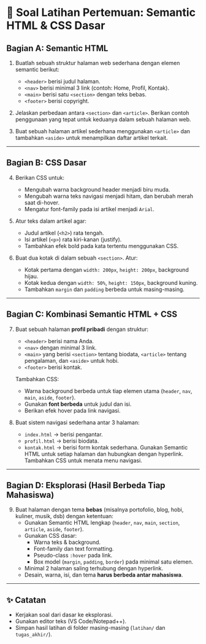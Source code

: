 # 📝 Soal Latihan Pertemuan: Semantic HTML & CSS Dasar

## Bagian A: Semantic HTML
1. Buatlah sebuah struktur halaman web sederhana dengan elemen semantic berikut:
   - `<header>` berisi judul halaman.
   - `<nav>` berisi minimal 3 link (contoh: Home, Profil, Kontak).
   - `<main>` berisi satu `<section>` dengan teks bebas.
   - `<footer>` berisi copyright.
   
2. Jelaskan perbedaan antara `<section>` dan `<article>`. Berikan contoh penggunaan yang tepat untuk keduanya dalam sebuah halaman web.

3. Buat sebuah halaman artikel sederhana menggunakan `<article>` dan tambahkan `<aside>` untuk menampilkan daftar artikel terkait.

---

## Bagian B: CSS Dasar
4. Berikan CSS untuk:
   - Mengubah warna background header menjadi biru muda.
   - Mengubah warna teks navigasi menjadi hitam, dan berubah merah saat di-hover.
   - Mengatur font-family pada isi artikel menjadi `Arial`.

5. Atur teks dalam artikel agar:
   - Judul artikel (`<h2>`) rata tengah.
   - Isi artikel (`<p>`) rata kiri-kanan (justify).
   - Tambahkan efek bold pada kata tertentu menggunakan CSS.

6. Buat dua kotak di dalam sebuah `<section>`. Atur:
   - Kotak pertama dengan `width: 200px`, `height: 200px`, background hijau.
   - Kotak kedua dengan `width: 50%`, `height: 150px`, background kuning.
   - Tambahkan `margin` dan `padding` berbeda untuk masing-masing.

---

## Bagian C: Kombinasi Semantic HTML + CSS
7. Buat sebuah halaman **profil pribadi** dengan struktur:
   - `<header>` berisi nama Anda.
   - `<nav>` dengan minimal 3 link.
   - `<main>` yang berisi `<section>` tentang biodata, `<article>` tentang pengalaman, dan `<aside>` untuk hobi.
   - `<footer>` berisi kontak.

   Tambahkan CSS:
   - Warna background berbeda untuk tiap elemen utama (`header`, `nav`, `main`, `aside`, `footer`).
   - Gunakan **font berbeda** untuk judul dan isi.
   - Berikan efek hover pada link navigasi.

8. Buat sistem navigasi sederhana antar 3 halaman:
   - `index.html` → berisi pengantar.
   - `profil.html` → berisi biodata.
   - `kontak.html` → berisi form kontak sederhana.
   Gunakan Semantic HTML untuk setiap halaman dan hubungkan dengan hyperlink.
   Tambahkan CSS untuk menata menu navigasi.

---

## Bagian D: Eksplorasi (Hasil Berbeda Tiap Mahasiswa)
9. Buat halaman dengan tema **bebas** (misalnya portofolio, blog, hobi, kuliner, musik, dsb) dengan ketentuan:
   - Gunakan Semantic HTML lengkap (`header`, `nav`, `main`, `section`, `article`, `aside`, `footer`).
   - Gunakan CSS dasar:
     - Warna teks & background.
     - Font-family dan text formatting.
     - Pseudo-class `:hover` pada link.
     - Box model (`margin`, `padding`, `border`) pada minimal satu elemen.
   - Minimal 2 halaman saling terhubung dengan hyperlink.
   - Desain, warna, isi, dan tema **harus berbeda antar mahasiswa**.

---

## ✨ Catatan
- Kerjakan soal dari dasar ke eksplorasi.
- Gunakan editor teks (VS Code/Notepad++).
- Simpan hasil latihan di folder masing-masing (`latihan/` dan `tugas_akhir/`).
